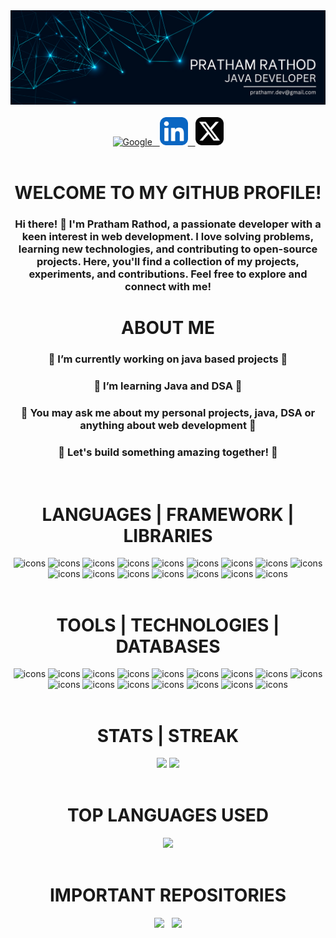 <!--https://github.com/LelouchFR/skill-icons?tab=readme-ov-file-->

<div align="center">
  <img src="banner.png" heigth="100%" />
</div>

<br>

<div align="center">
  <a href="https://developers.google.com/profile/u/114792782704896672596">
    <img src="https://upload.wikimedia.org/wikipedia/commons/thumb/c/c1/Google_%22G%22_logo.svg/225px-Google_%22G%22_logo.svg.png" height="45" alt="Google"/>&nbsp;&nbsp;
  </a>
   <a href="https://www.linkedin.com/in/prathamr-dev/">
    <img src="https://github.com/LelouchFR/skill-icons/blob/main/assets/linkedin.svg?theme=light" height="45" alt="LinkedIn"/>&nbsp;&nbsp;
  </a>
  <a href="https://x.com/Pratham_Codes">
    <img src="https://github.com/LelouchFR/skill-icons/blob/main/assets/x-auto.svg?theme=dark" height="45" alt="Twitter"/>
  </a>
</div>

<br>

<div align="center">
  
# WELCOME TO MY GITHUB PROFILE!

### Hi there! 👋 I'm <b>Pratham Rathod</b>, a passionate developer with a keen interest in web development. I love solving problems, learning new technologies, and contributing to open-source projects. Here, you'll find a collection of my projects, experiments, and contributions. Feel free to explore and connect with me!

# ABOUT ME

### 🔭 I’m currently working on java based projects 🔭

### 🌱 I’m learning Java and DSA 🌱

### 💬 You may ask me about my personal projects, java, DSA or anything about web development 💬

### 🤝 Let's build something amazing together! 🤝
</div>

<br>

<div align="center">
  <h1>LANGUAGES | FRAMEWORK | LIBRARIES </h1>
  <div>
    <img src="https://go-skill-icons.vercel.app/api/icons?i=java&theme=dark" height="55" alt="icons"/>
    <img src="https://go-skill-icons.vercel.app/api/icons?i=hibernate&theme=dark" height="55" alt="icons"/>
    <img src="https://go-skill-icons.vercel.app/api/icons?i=spring&theme=dark" height="55" alt="icons"/>
    <img src="https://go-skill-icons.vercel.app/api/icons?i=php&theme=dark" height="55" alt="icons"/>
    <img src="https://go-skill-icons.vercel.app/api/icons?i=c&theme=dark" height="55" alt="icons"/>
    <img src="https://go-skill-icons.vercel.app/api/icons?i=cpp&theme=dark" height="55" alt="icons"/>
    <img src="https://go-skill-icons.vercel.app/api/icons?i=cs&theme=dark" height="55" alt="icons"/>
    <img src="https://go-skill-icons.vercel.app/api/icons?i=dotnet&theme=dark" height="55" alt="icons"/>
    <img src="https://go-skill-icons.vercel.app/api/icons?i=python&theme=dark" height="55" alt="icons"/>
    <img src="https://go-skill-icons.vercel.app/api/icons?i=html&theme=dark" height="55" alt="icons"/>
    <img src="https://go-skill-icons.vercel.app/api/icons?i=css&theme=dark" height="55" alt="icons"/>
    <img src="https://go-skill-icons.vercel.app/api/icons?i=js&theme=dark" height="55" alt="icons"/>
    <img src="https://go-skill-icons.vercel.app/api/icons?i=react&theme=dark" height="55" alt="icons"/>
    <img src="https://go-skill-icons.vercel.app/api/icons?i=nodejs&theme=dark" height="55" alt="icons"/>
    <img src="https://go-skill-icons.vercel.app/api/icons?i=jquery&theme=dark" height="55" alt="icons"/>
    <img src="https://go-skill-icons.vercel.app/api/icons?i=bootstrap&theme=dark" height="55" alt="icons"/>
  </div>
</div>

<br>

<div align="center">
  <h1>TOOLS | TECHNOLOGIES | DATABASES</h1>
  <div>
    <img src="https://go-skill-icons.vercel.app/api/icons?i=vscode&theme=dark" height="55" alt="icons"/>
    <img src="https://go-skill-icons.vercel.app/api/icons?i=visualstudio&theme=dark" height="55" alt="icons"/>
    <img src="https://go-skill-icons.vercel.app/api/icons?i=canva&theme=dark" height="55" alt="icons"/>
    <img src="https://go-skill-icons.vercel.app/api/icons?i=tomcat&theme=dark" height="55" alt="icons"/>
    <img src="https://go-skill-icons.vercel.app/api/icons?i=maven&theme=dark" height="55" alt="icons"/>
    <img src="https://go-skill-icons.vercel.app/api/icons?i=gradle&theme=dark" height="55" alt="icons"/>
    <img src="https://go-skill-icons.vercel.app/api/icons?i=git&theme=dark" height="55" alt="icons"/>
    <img src="https://go-skill-icons.vercel.app/api/icons?i=github&theme=dark" height="55" alt="icons"/>
    <img src="https://go-skill-icons.vercel.app/api/icons?i=chatgpt&theme=dark" height="55" alt="icons"/>
    <img src="https://go-skill-icons.vercel.app/api/icons?i=gemini&theme=dark" height="55" alt="icons"/>
    <img src="https://go-skill-icons.vercel.app/api/icons?i=githubcopilot&theme=dark" height="55" alt="icons"/>
    <img src="https://go-skill-icons.vercel.app/api/icons?i=mysql&theme=dark" height="55" alt="icons"/>
    <img src="https://go-skill-icons.vercel.app/api/icons?i=oracle&theme=dark" height="55" alt="icons"/>
    <img src="https://go-skill-icons.vercel.app/api/icons?i=postgresql&theme=dark" height="55" alt="icons"/>
    <img src="https://go-skill-icons.vercel.app/api/icons?i=plsql&theme=dark" height="55" alt="icons"/>
    <img src="https://go-skill-icons.vercel.app/api/icons?i=mongodb&theme=dark" height="55" alt="icons"/>
  </div>
</div>

<br>

<div align="center" >
  <h1> STATS | STREAK</h1>
  <img src="https://github-readme-stats.vercel.app/api?username=prathamr-codes&theme=react&show_icons=true&hide_border=true&count_private=true" />
  <img src="https://github-readme-streak-stats.herokuapp.com/?user=prathamr-codes&theme=react&hide_border=true" />
</div>

<br>

<div align="center">  
  <h1> TOP LANGUAGES USED </h1>
  <img src="https://github-readme-stats.vercel.app/api/top-langs/?username=prathamr-codes&theme=react&show_icons=true&hide_border=true&layout=compact" height="200" />
</div>

<br>

<div align="center">  
  <h1> IMPORTANT REPOSITORIES </h1>
  <a href="https://github.com/Prathamr-codes/Java"><img src="https://github-readme-stats.vercel.app/api/pin/?username=Prathamr-codes&repo=java&show_owner=true&show_icons=true&theme=react" /></a>&nbsp;&nbsp;
  <a href="https://github.com/Prathamr-codes/Gemini-API"><img src="https://github-readme-stats.vercel.app/api/pin/?username=Prathamr-codes&repo=Gemini-API&show_owner=true&show_icons=true&theme=react" /></a>
</div>
